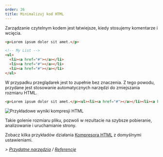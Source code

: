 ```yaml
---
order: 26
title: Minimalizuj kod HTML
---
```


Zarządzanie czytelnym kodem jest łatwiejsze, kiedy stosujemy komentarze i wcięcia.

```html
<p>Lorem ipsum dolor sit amet.</p>

<!-- My List -->
<ul>
  <li><a href="#"></a></li>
  <li><a href="#"></a></li>
  <li><a href="#"></a></li>
</ul>
```

W przypadku przeglądarek jest to zupełnie bez znaczenia. Z tego powodu, przydane jest stosowanie automatycznych narzędzi do zmiejszania rozmiaru HTML.

```html
<p>Lorem ipsum dolor sit amet.</p><ul><li><a href="#"></a></li><li><a href="#"></a></li><li><a href="#"></a></li></ul>
```
<div class="img-right">
  <img id="htmlcompression-table" src="http://browserdiet.com/img/htmlcompressor-table.jpg" alt="Przykładowe wyniki kompresji HTML">
</div>

Takie golenie rozmiaru pliku, pozwoli w rezultacie na szybsze pobieranie, analizowanie i uruchamianie strony.

Zobacz kilka przykładów działania [Kompresora HTML](https://code.google.com/p/htmlcompressor/) z domyślnymi ustawieniami.

*> [Przydatne narzędzia](https://github.com/zenorocha/browser-diet/wiki/Tools#minify-your-html) / [Referencje](https://github.com/zenorocha/browser-diet/wiki/References#minify-your-html)*
